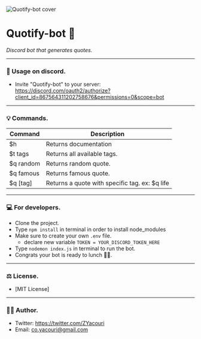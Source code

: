 ![Quotify-bot cover](https://scontent.frba3-1.fna.fbcdn.net/v/t1.15752-9/221714600_197745952365203_5612815188210350502_n.png?_nc_cat=103&ccb=1-3&_nc_sid=ae9488&_nc_eui2=AeGjeSyxlb31f9gS2Ul0DIWLEsTLa6swc7oSxMtrqzBzumdN6TdbllFzIsGXaxOWj0Ej25LHgxFz_tVP-nlqnq4I&_nc_ohc=eLGzzbtsBZUAX9LpzvZ&_nc_ht=scontent.frba3-1.fna&oh=11d4e5302ba15f285d73ceb24653dc74&oe=6122D283)


# Quotify-bot 🎇

*Discord bot that generates quotes.*

---

### 🔧 Usage on discord.

- Invite "Quotify-bot" to your server: https://discord.com/oauth2/authorize?client_id=867564311202758676&permissions=0&scope=bot

---

### 💡 Commands.

| Command     | Description                                    |
| ----------- | ---------------------------------------------- |
| $h          | Returns documentation                          |
| $t tags     | Returns all available tags.                    |
| $q random   | Returns random quote.                          |
| $q famous   | Returns famous quote.                          |
| $q [tag]    | Returns a quote with specific tag. ex: $q life |

---

### 💻 For developers.

- Clone the project.
- Type `npm install` in terminal in order to install node_modules
- Make sure to create your own `.env` file.
  - declare new variable `TOKEN = YOUR_DISCORD_TOKEN_HERE`
- Type `nodemon index.js` in terminal to run the bot.
- Congrats your bot is ready to lunch 🎊🎉.

---

### ⚖ License.

- [MIT License]

---

### 🧑🏽 Author.

- Twitter: https://twitter.com/ZYacouri
- Email: co.yacouri@gmail.com
